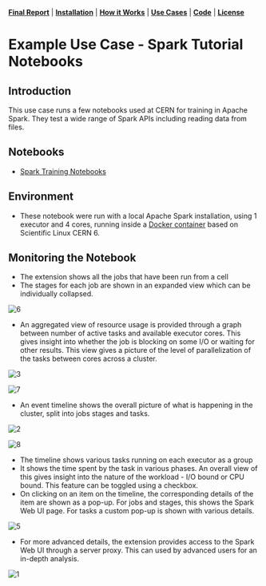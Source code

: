 
**[Final Report](index.md)** |
**[Installation](install.md)** |
**[How it Works](how.md)** |
**[Use Cases](usecases.md)** |
**[Code](https://github.com/krishnan-r/sparkmonitor)** |
**[License](https://github.com/krishnan-r/sparkmonitor/blob/master/LICENSE.md)**


# Example Use Case - Spark Tutorial Notebooks

## Introduction
This use case runs a few notebooks used at CERN for training in Apache Spark.
They test a wide range of Spark APIs including reading data from files.

## Notebooks 
- [Spark Training Notebooks](https://github.com/prasanthkothuri/sparkTraining)

## Environment
- These notebook were run with a local Apache Spark installation, using 1 executor and 4 cores, running inside a [Docker container](https://hub.docker.com/r/krishnanr/sparkmonitor/) based on Scientific Linux CERN 6.

## Monitoring the Notebook

- The extension shows all the jobs that have been run from a cell
- The stages for each job are shown in an expanded view which can be individually collapsed.

![6](https://user-images.githubusercontent.com/6822941/29601771-d8ecd29c-87fa-11e7-987e-470f2a7ee30b.png)

- An aggregated view of resource usage is provided through a graph between number of active tasks and available executor cores. This gives insight into whether the job is blocking on some I/O or waiting for other results. This view gives a picture of the level of parallelization of the tasks between cores across a cluster.

![3](https://user-images.githubusercontent.com/6822941/29601769-d8e82a26-87fa-11e7-9b0e-91b1414e7821.png)

![7](https://user-images.githubusercontent.com/6822941/29601775-d8f1ade4-87fa-11e7-85e8-ea2c3b687d69.png)

- An event timeline shows the overall picture of what is happening in the cluster, split into jobs stages and tasks.

 ![2](https://user-images.githubusercontent.com/6822941/29601772-d8ed2814-87fa-11e7-87c2-e88ff5e80285.png)

 ![8](https://user-images.githubusercontent.com/6822941/29601776-d919dae4-87fa-11e7-8939-a6c0d0072d90.png)

- The timeline shows various tasks running on each executor as a group
- It shows the time spent by the task in various phases. An overall view of this gives insight into the nature of the workload - I/O bound or CPU bound. This feature can be toggled using a checkbox.
- On clicking on an item on the timeline, the corresponding details of the item are shown as a pop-up. For jobs and stages, this shows the Spark Web UI page. For tasks a custom pop-up is shown with various details.

![5](https://user-images.githubusercontent.com/6822941/29750177-ea2c18b8-8b58-11e7-955e-69ecf33a6284.png)
- For more advanced details, the extension provides access to the Spark Web UI through a server proxy. This can used by advanced users for an in-depth analysis.

![1](https://user-images.githubusercontent.com/6822941/29750236-be1f6b0c-8b59-11e7-9a36-92e04e3bf05b.png)
